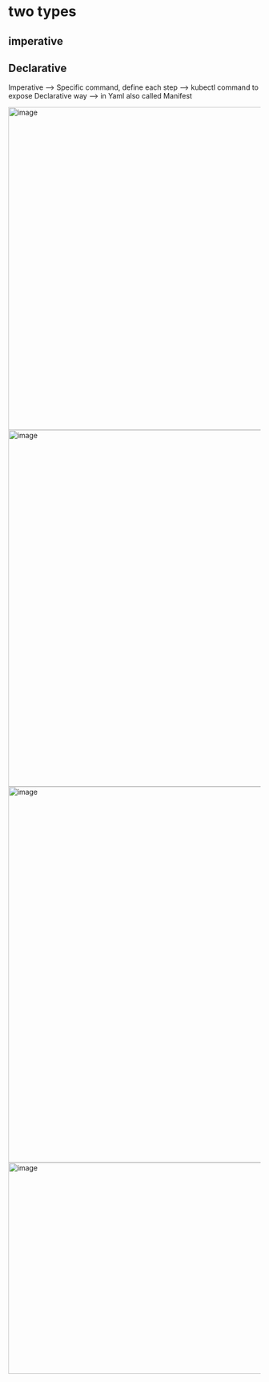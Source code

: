 # two types
## imperative
## Declarative

Imperative --> Specific command, define each step --> kubectl command to expose
Declarative way --> in Yaml also called Manifest

<img width="1413" height="645" alt="image" src="https://github.com/user-attachments/assets/e6b62e17-07ad-4cde-bf01-921159bdfbe0" /> 



<img width="1337" height="712" alt="image" src="https://github.com/user-attachments/assets/5f711046-eeb2-4fbb-b445-f2028c55d89e" />

<img width="1368" height="751" alt="image" src="https://github.com/user-attachments/assets/3a79fb66-a89d-43d3-8b23-86dd0f84c884" />

<img width="1372" height="422" alt="image" src="https://github.com/user-attachments/assets/3722f7b6-49e0-4501-a62e-a9f048dab802" />


